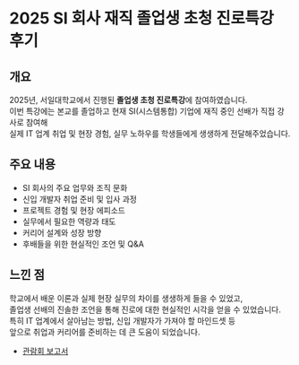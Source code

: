 # 2025 SI 회사 재직 졸업생 초청 진로특강 후기

## 개요  
2025년, 서일대학교에서 진행된 **졸업생 초청 진로특강**에 참여하였습니다.  
이번 특강에는 본교를 졸업하고 현재 SI(시스템통합) 기업에 재직 중인 선배가 직접 강사로 참여해  
실제 IT 업계 취업 및 현장 경험, 실무 노하우를 학생들에게 생생하게 전달해주었습니다.

## 주요 내용  
- SI 회사의 주요 업무와 조직 문화  
- 신입 개발자 취업 준비 및 입사 과정  
- 프로젝트 경험 및 현장 에피소드  
- 실무에서 필요한 역량과 태도  
- 커리어 설계와 성장 방향  
- 후배들을 위한 현실적인 조언 및 Q&A

## 느낀 점  
학교에서 배운 이론과 실제 현장 실무의 차이를 생생하게 들을 수 있었고,  
졸업생 선배의 진솔한 조언을 통해 진로에 대한 현실적인 시각을 얻을 수 있었습니다.  
특히 IT 업계에서 살아남는 방법, 신입 개발자가 가져야 할 마인드셋 등  
앞으로 취업과 커리어를 준비하는 데 큰 도움이 되었습니다.


- [관람회 보고서](https://github.com/ksj1119/KimSinJoong_Dev_Study_note/blob/main/ksj_study_note/images/pdf/J5_%EA%B9%80%EC%8B%A0%EC%A4%91_202106943_%ED%95%A8%EC%84%9D%ED%98%84_%EC%B7%A8%EC%97%85%ED%8A%B9%EA%B0%95%ED%99%95%EC%9D%B8%EC%84%9C.pdf)

